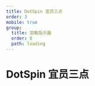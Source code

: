 ```yaml
---
title: DotSpin 宜员三点
order: 3
mobile: true
group:
  title: 加载指示器
  order: 8
  path: loading
---
```


# DotSpin 宜员三点

<code src="../demo/DotSpin.tsx"></code>
<API src="../src/DotSpin.tsx"></API>
